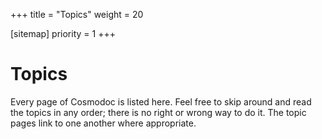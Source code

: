 +++
title = "Topics"
weight = 20

[sitemap]
priority = 1
+++

# Topics

Every page of Cosmodoc is listed here. Feel free to skip around and read the topics in any order; there is no right or wrong way to do it. The topic pages link to one another where appropriate.
